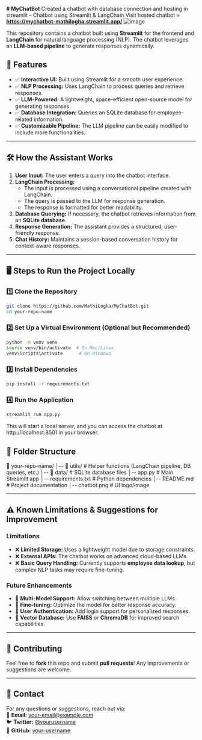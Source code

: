 **# MyChatBot**
Created a chatbot with database connection and hosting in streamlit - Chatbot using Streamlit & LangChain
Visit hosted chatbot = **https://mychatbot-mathilogha.streamlit.app/**
![image](https://github.com/user-attachments/assets/1d79938b-733e-4480-b376-413e3a1cd712)

This repository contains a chatbot built using **Streamlit** for the frontend and **LangChain** for natural language processing (NLP). The chatbot leverages an **LLM-based pipeline** to generate responses dynamically.  

## **🚀 Features**  
- ✅ **Interactive UI:** Built using Streamlit for a smooth user experience.  
- ✅ **NLP Processing:** Uses LangChain to process queries and retrieve responses.  
- ✅ **LLM-Powered:** A lightweight, space-efficient open-source model for generating responses.  
- ✅ **Database Integration:** Queries an SQLite database for employee-related information.  
- ✅ **Customizable Pipeline:** The LLM pipeline can be easily modified to include more functionalities.  

---

## **🛠️ How the Assistant Works**  
1. **User Input:** The user enters a query into the chatbot interface.  
2. **LangChain Processing:**  
   - The input is processed using a conversational pipeline created with LangChain.  
   - The query is passed to the LLM for response generation.  
   - The response is formatted for better readability.  
3. **Database Querying:** If necessary, the chatbot retrieves information from an **SQLite database**.  
4. **Response Generation:** The assistant provides a structured, user-friendly response.  
5. **Chat History:** Maintains a session-based conversation history for context-aware responses.  

---

## **🖥️ Steps to Run the Project Locally**  

### **1️⃣ Clone the Repository**  
```bash
git clone https://github.com/MathiLogha/MyChatBot.git
cd your-repo-name
```
### **2️⃣ Set Up a Virtual Environment (Optional but Recommended)**  
```bash
python -m venv venv
source venv/bin/activate  # On Mac/Linux
venv\Scripts\activate      # On Windows
```
### **3️⃣ Install Dependencies**  
```bash
pip install -r requirements.txt
```
### **4️⃣ Run the Application**  
```bash
streamlit run app.py
```
This will start a local server, and you can access the chatbot at http://localhost:8501 in your browser.
## **📌 Folder Structure**  
📂 your-repo-name/
│-- 📂 utils/            # Helper functions (LangChain pipeline, DB queries, etc.)
│-- 📂 data/             # SQLite database files
│-- app.py               # Main Streamlit app
│-- requirements.txt     # Python dependencies
│-- README.md            # Project documentation
│-- chatbot.png          # UI logo/image

---

## **⚠️ Known Limitations & Suggestions for Improvement**  

### **Limitations**  
- ❌ **Limited Storage:** Uses a lightweight model due to storage constraints.  
- ❌ **External APIs:** The chatbot works on advanced cloud-based LLMs.  
- ❌ **Basic Query Handling:** Currently supports **employee data lookup**, but complex NLP tasks may require fine-tuning.  

### **Future Enhancements**  
- 🚀 **Multi-Model Support:** Allow switching between multiple LLMs.  
- 🚀 **Fine-tuning:** Optimize the model for better response accuracy.  
- 🚀 **User Authentication:** Add login support for personalized responses.  
- 🚀 **Vector Database:** Use **FAISS** or **ChromaDB** for improved search capabilities.  

---

## **🤝 Contributing**  
Feel free to **fork** this repo and submit **pull requests**! Any improvements or suggestions are welcome.  

---

## **📧 Contact**  
For any questions or suggestions, reach out via:  
📩 **Email:** your-email@example.com  
🐦 **Twitter:** [@yourusername](https://twitter.com/yourusername)  
🔗 **GitHub:** [your-username](https://github.com/your-username)  


